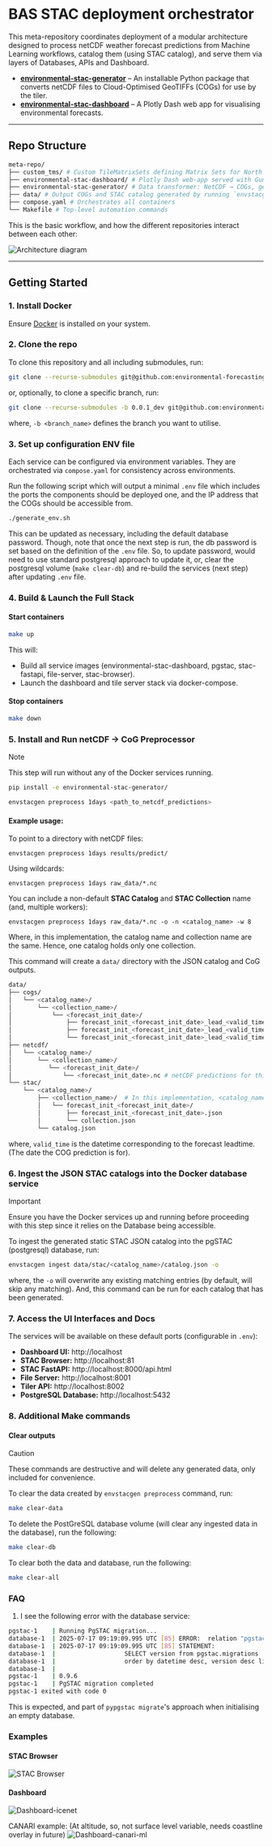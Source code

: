 # BAS STAC deployment orchestrator

This meta-repository coordinates deployment of a modular architecture designed to process netCDF weather forecast predictions from Machine Learning workflows, catalog them (using STAC catalog), and serve them via layers of Databases, APIs and Dashboard.

- **[environmental-stac-generator](https://github.com/environmental-forecasting/environmental-stac-generator)** – An installable Python package that converts netCDF files to Cloud-Optimised GeoTIFFs (COGs) for use by the tiler.
- **[environmental-stac-dashboard](https://github.com/environmental-forecasting/environmental-stac-dashboard)** – A Plotly Dash web app for visualising environmental forecasts.

---

## Repo Structure

```bash
meta-repo/
├── custom_tms/ # Custom TileMatrixSets defining Matrix Sets for North and South projections (used by TiTiler Docker service)
├── environmental-stac-dashboard/ # Plotly Dash web-app served with Gunicorn
├── environmental-stac-generator/ # Data transformer: NetCDF → COGs, generate STAC catalog, ingest into pgSTAC database
├── data/ # Output COGs and STAC catalog generated by running `envstacgen` command from `environmental-stac-generator` install on IceNet and other prediction netCDF files
├── compose.yaml # Orchestrates all containers
└── Makefile # Top-level automation commands
```

This is the basic workflow, and how the different repositories interact between each other:

![Architecture diagram](docs/images/orchestrator-services-dash-pgstac-leaflet-schematic.png "Architecture Diagram")

---

## Getting Started

### 1. Install Docker

Ensure [Docker](https://docs.docker.com/get-docker/) is installed on your system.


### 2. Clone the repo

To clone this repository and all including submodules, run:

```bash
git clone --recurse-submodules git@github.com:environmental-forecasting/environmental-stac-orchestrator.git
```

or, optionally, to clone a specific branch, run:

```bash
git clone --recurse-submodules -b 0.0.1_dev git@github.com:environmental-forecasting/environmental-stac-orchestrator.git
```

where, `-b <branch_name>` defines the branch you want to utilise.

### 3. Set up configuration ENV file

Each service can be configured via environment variables. They
are orchestrated via `compose.yaml` for consistency across
environments.

Run the following script which will output a minimal `.env` file which
includes the ports the components should be deployed one, and the IP
address that the COGs should be accessible from.

```bash
./generate_env.sh
```

This can be updated as necessary, including the default database password. Though, note that once the next step is
run, the db password is set based on the definition of the `.env` file. So, to update password, would need to use
standard postgresql approach to update it, or, clear the postgresql volume (`make clear-db`) and re-build the
services (next step) after updating `.env` file.

### 4. Build & Launch the Full Stack

#### Start containers

```bash
make up
```

This will:

* Build all service images (environmental-stac-dashboard, pgstac, stac-fastapi, file-server, stac-browser).
* Launch the dashboard and tile server stack via docker-compose.


#### Stop containers

```bash
make down
```

### 5. Install and Run netCDF -> CoG Preprocessor

> [!NOTE]
> This step will run without any of the Docker services running.

```bash
pip install -e environmental-stac-generator/

envstacgen preprocess 1days <path_to_netcdf_predictions>
```

#### Example usage:

To point to a directory with netCDF files:

`envstacgen preprocess 1days results/predict/`

Using wildcards:

`envstacgen preprocess 1days raw_data/*.nc`

You can include a non-default **STAC Catalog** and **STAC Collection** name (and, multiple workers):

`envstacgen preprocess 1days raw_data/*.nc -o -n <catalog_name> -w 8`

Where, in this implementation, the catalog name and collection name are the same. Hence,
one catalog holds only one collection.

This command will create a `data/` directory with the JSON catalog and CoG outputs.

```bash
data/
├── cogs/
│   └── <catalog_name>/
│       └── <collection_name>/
│           └── <forecast_init_date>/
│               ├── forecast_init_<forecast_init_date>_lead_<valid_time>.jpg        # Thumbnail file
│               ├── forecast_init_<forecast_init_date>_lead_<valid_time>.tif        # COG w/ internal overviews
│               └── forecast_init_<forecast_init_date>_lead_<valid_time>.tif.ovr    # External overviews
├── netcdf/
│   └── <catalog_name>/
│       └── <collection_name>/
│          └── <forecast_init_date>/
│              └── <forecast_init_date>.nc # netCDF predictions for this forecast init date, with all leadtimes stored in this file
└── stac/
    └── <catalog_name>/
        ├── <collection_name>/  # In this implementation, <catalog_name> and <collection_name> are the same
        │   └── forecast_init_<forecast_init_date>/
        │       ├── forecast_init_<forecast_init_date>.json
        │       └── collection.json
        └── catalog.json

```

where, `valid_time` is the datetime corresponding to the forecast leadtime. (The date the COG prediction is for).


### 6. Ingest the JSON STAC catalogs into the Docker database service

> [!IMPORTANT]
> Ensure you have the Docker services up and running before proceeding with this step since it relies on the Database being accessible.

To ingest the generated static STAC JSON catalog into the pgSTAC (postgresql) database, run:

```bash
envstacgen ingest data/stac/<catalog_name>/catalog.json -o
```

where, the `-o` will overwrite any existing matching entries (by default, will skip any matching).
And, this command can be run for each catalog that has been generated.

### 7. Access the UI Interfaces and Docs

The services will be available on these default ports (configurable in `.env`):

* **Dashboard UI:** http://localhost
* **STAC Browser:** http://localhost:81
* **STAC FastAPI:** http://localhost:8000/api.html
* **File Server:** http://localhost:8001
* **Tiler API:** http://localhost:8002
* **PostgreSQL Database:** http://localhost:5432

### 8. Additional Make commands

#### Clear outputs

> [!CAUTION]
> These commands are destructive and will delete any generated data, only included for convenience.

To clear the data created by `envstacgen preprocess` command, run:

```bash
make clear-data
```

To delete the PostGreSQL database volume (will clear any ingested data in the database), run the following:

```bash
make clear-db
```

To clear both the data and database, run the following:

```bash
make clear-all
```

### FAQ

1. I see the following error with the database service:

```bash
pgstac-1    | Running PgSTAC migration...
database-1  | 2025-07-17 09:19:09.995 UTC [85] ERROR:  relation "pgstac.migrations" does not exist at character 38
database-1  | 2025-07-17 09:19:09.995 UTC [85] STATEMENT:  
database-1  |                   SELECT version from pgstac.migrations
database-1  |                   order by datetime desc, version desc limit 1;
database-1  |                   
pgstac-1    | 0.9.6
pgstac-1    | PgSTAC migration completed
pgstac-1 exited with code 0
```

This is expected, and part of `pypgstac migrate`'s approach when initialising an empty database.

### Examples

#### STAC Browser

![STAC Browser](docs/images/stac-browser-example.png "STAC Browser")

#### Dashboard

![Dashboard-icenet](docs/images/dashboard-icenet-example.png "Dashboard with IceNet forecast")

CANARI example: (At altitude, so, not surface level variable, needs coastline overlay in future)
![Dashboard-canari-ml](docs/images/dashboard-canari-ml-example.png "Dashboard with CANARI-ML forecast")
